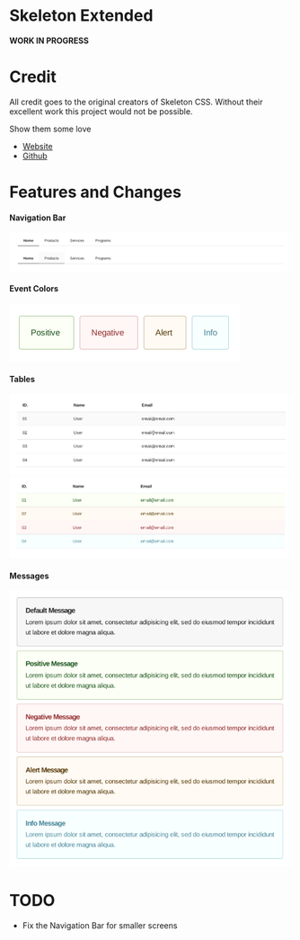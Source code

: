 # Skeleton Extended
__WORK IN PROGRESS__

# Credit
All credit goes to the original creators of Skeleton CSS. Without their excellent work this project would not be possible.

Show them some love 
* [Website](http://getskeleton.com/)
* [Github](https://github.com/dhg/Skeleton/)

# Features and Changes
#### Navigation Bar
![Navigation Bar](screenshots/01_navbar.png)

#### Event Colors
![Event Colors](screenshots/02_event_colors.png)

#### Tables
![Tables](screenshots/03_table.png)
![Tables with Event Colors](screenshots/04_table_event_colors.png)

#### Messages
![Messages](screenshots/05_messages.png)

# TODO
* Fix the Navigation Bar for smaller screens
